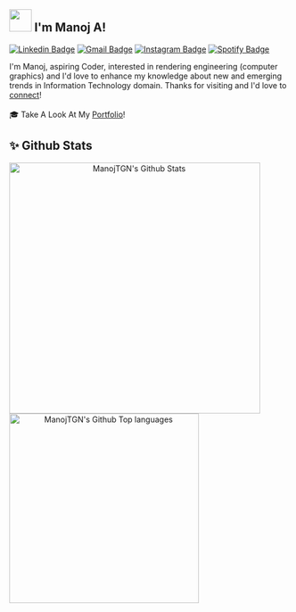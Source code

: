 ## <img src="https://github.com/ManojTGN/ManojTGN/assets/42494649/3de703e3-1f77-4e6d-a807-80306bbd0432" width="40"> I'm Manoj A!

[![Linkedin Badge](https://img.shields.io/badge/-Manoj_A-blue?style=flat&logo=Linkedin&logoColor=white&link=https://www.linkedin.com/in/manojbit/)](https://www.linkedin.com/in/manojbit/)
[![Gmail Badge](https://img.shields.io/badge/-Manoj_A-c14438?style=flat&logo=Gmail&logoColor=white&link=mailto:Manoj.thunderviz@gmail.com)](mailto:manojanguraja@gmail.com)
[![Instagram Badge](https://img.shields.io/badge/-@__M4n0j__-purple?style=flat&logo=instagram&logoColor=white&link=https://www.instagram.com/_m4n0j_/)](https://www.instagram.com/_m4n0j_/)
[![Spotify Badge](https://img.shields.io/badge/-@ManojTGN-1ED760?style=flat-square&amp;labelColor=fff&amp;logo=Spotify&amp;link=https://open.spotify.com/user/31coacig75i7cwnvsalo5yhlmhne)](https://open.spotify.com/user/31coacig75i7cwnvsalo5yhlmhne)

I'm Manoj, aspiring Coder, interested in  rendering engineering (computer graphics) and  I'd love to enhance my knowledge about new and emerging trends in Information Technology domain. Thanks for visiting and I'd love to [connect](https://www.linkedin.com/in/manojbit/)! \
\
🎓 Take A Look At My [Portfolio](http://manojtgn.me/)!

## ✨ Github Stats
<p align="center">
  <img width="450" align="left" src="https://github-readme-stats.vercel.app/api?username=ManojTGN&theme=dark&show_icons=true" alt="ManojTGN's Github Stats" />
  <img width="340" align="left" src="https://github-readme-stats.vercel.app/api/top-langs/?username=ManojTGN&theme=dark&show_icons=true&layout=compact&hide=ejs,html,css,php,hack" alt="ManojTGN's Github Top languages" />
</p>
<!--
![ManojTGN's github stats](https://github-readme-stats.vercel.app/api?username=ManojTGN&count_private=true&show_icons=true&theme=dark&hide_border=false)
!-->
